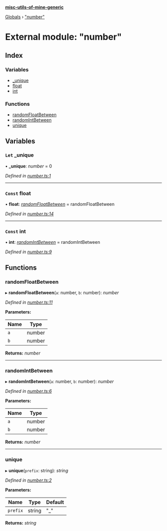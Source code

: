 **[misc-utils-of-mine-generic](../README.md)**

[Globals](../globals.md) › ["number"](_number_.md)

# External module: "number"

## Index

### Variables

* [_unique](_number_.md#let-_unique)
* [float](_number_.md#const-float)
* [int](_number_.md#const-int)

### Functions

* [randomFloatBetween](_number_.md#randomfloatbetween)
* [randomIntBetween](_number_.md#randomintbetween)
* [unique](_number_.md#unique)

## Variables

### `Let` _unique

• **_unique**: *number* = 0

*Defined in [number.ts:1](https://github.com/cancerberoSgx/misc-utils-of-mine/blob/2200176/misc-utils-of-mine-generic/src/number.ts#L1)*

___

### `Const` float

• **float**: *[randomFloatBetween](_number_.md#randomfloatbetween)* =  randomFloatBetween

*Defined in [number.ts:14](https://github.com/cancerberoSgx/misc-utils-of-mine/blob/2200176/misc-utils-of-mine-generic/src/number.ts#L14)*

___

### `Const` int

• **int**: *[randomIntBetween](_number_.md#randomintbetween)* =  randomIntBetween

*Defined in [number.ts:9](https://github.com/cancerberoSgx/misc-utils-of-mine/blob/2200176/misc-utils-of-mine-generic/src/number.ts#L9)*

## Functions

###  randomFloatBetween

▸ **randomFloatBetween**(`a`: number, `b`: number): *number*

*Defined in [number.ts:11](https://github.com/cancerberoSgx/misc-utils-of-mine/blob/2200176/misc-utils-of-mine-generic/src/number.ts#L11)*

**Parameters:**

Name | Type |
------ | ------ |
`a` | number |
`b` | number |

**Returns:** *number*

___

###  randomIntBetween

▸ **randomIntBetween**(`a`: number, `b`: number): *number*

*Defined in [number.ts:6](https://github.com/cancerberoSgx/misc-utils-of-mine/blob/2200176/misc-utils-of-mine-generic/src/number.ts#L6)*

**Parameters:**

Name | Type |
------ | ------ |
`a` | number |
`b` | number |

**Returns:** *number*

___

###  unique

▸ **unique**(`prefix`: string): *string*

*Defined in [number.ts:2](https://github.com/cancerberoSgx/misc-utils-of-mine/blob/2200176/misc-utils-of-mine-generic/src/number.ts#L2)*

**Parameters:**

Name | Type | Default |
------ | ------ | ------ |
`prefix` | string | "_" |

**Returns:** *string*